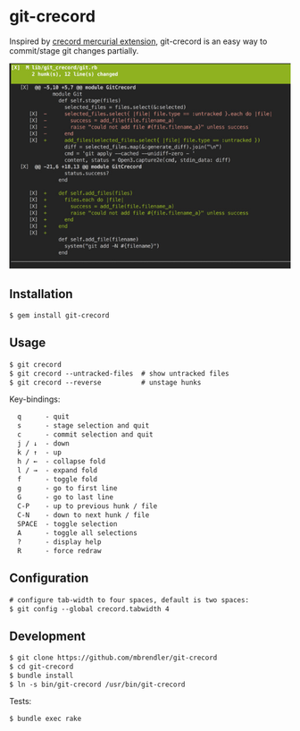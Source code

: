 # git-crecord

Inspired by [crecord mercurial extension](https://bitbucket.org/edgimar/crecord/wiki/Home), git-crecord is an easy way to commit/stage git changes partially.

![Screenshot](/screenshot.jpg?raw=true)

## Installation

```shell
$ gem install git-crecord
```

## Usage

```shell
$ git crecord
$ git crecord --untracked-files  # show untracked files
$ git crecord --reverse          # unstage hunks
```

Key-bindings:
```
  q      - quit
  s      - stage selection and quit
  c      - commit selection and quit
  j / ↓  - down
  k / ↑  - up
  h / ←  - collapse fold
  l / →  - expand fold
  f      - toggle fold
  g      - go to first line
  G      - go to last line
  C-P    - up to previous hunk / file
  C-N    - down to next hunk / file
  SPACE  - toggle selection
  A      - toggle all selections
  ?      - display help
  R      - force redraw
```

## Configuration

```shell
# configure tab-width to four spaces, default is two spaces:
$ git config --global crecord.tabwidth 4
```

## Development

```shell
$ git clone https://github.com/mbrendler/git-crecord
$ cd git-crecord
$ bundle install
$ ln -s bin/git-crecord /usr/bin/git-crecord
```

Tests:
```shell
$ bundle exec rake
```
